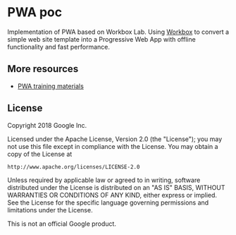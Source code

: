 # PWA poc

Implementation of PWA based on Workbox Lab. Using [Workbox](https://workboxjs.org/) to convert a simple web site template into a Progressive Web App with offline functionality and fast performance.


## More resources

* [PWA training materials](https://developers.google.com/web/ilt/pwa/)

## License

Copyright 2018 Google Inc.

Licensed under the Apache License, Version 2.0 (the "License");
you may not use this file except in compliance with the License.
You may obtain a copy of the License at

    http://www.apache.org/licenses/LICENSE-2.0

Unless required by applicable law or agreed to in writing, software
distributed under the License is distributed on an "AS IS" BASIS,
WITHOUT WARRANTIES OR CONDITIONS OF ANY KIND, either express or implied.
See the License for the specific language governing permissions and
limitations under the License.

This is not an official Google product.
